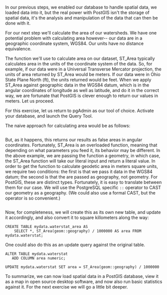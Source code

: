 In our previous steps, we enabled our database to handle spatial data, we loaded data into it, but the real power with PostGIS isn't the storage of spatial data, it's the analysis and manipulation of the data that can then be done with it.

For our next step we'll calculate the area of our watersheds. We have one potential problem with calculating area however-- our data are in a geographic coordinate system, WGS84. Our units have no distance equivalence.

The function we'll use to calculate area on our dataset, ST_Area typically calculates area in the units of the coordinate system of the data. So, for example, if our data were in a Universal Transverse Mercator projection, the units of area returned by ST_Area would be meters. If our data were in Ohio State Plane North (ft), the units returned would be feet. When we apply ST_Area against geographic data in the WGS84 datum, which is in the angular coordinates of longitude as well as latitude, and do it in the correct way, we are fortunate that PostGIS is clever enough to return our values in meters. Let us proceed.

For this exercise, let us return to pgAdmin as our tool of choice. Activate your database, and launch the Query Tool.

The naive approach for calculating area would be as follows:

``` SELECT ST_Area(geom) AS area FROM mydata.waterstat;
```

But, as it happens, this returns our results as false areas in angular coordinates. Fortunately, ST_Area is an overloaded function, meaning that depending on what parameters you feed it, its behavior may be different.  In the above example, we are passing the function a geometry, in which case, the ST_Area function will take our literal input and return a literal value. In order to get the function to calculate geodetic area in meters square units, we require two conditions: the first is that we pass it data in the WGS84 datum; the second is that the are passed as geography, not geometry. For PostGIS, these are distinct types. Fortunately, it is easy to translate between them for our case. We will use the PostgreSQL specific ```::``` operator to CAST our geometry as a geography. (We could also use a formal CAST, but the operator is so convenient.)

``` SELECT ST_Area(geom::geography) AS area FROM mydata.waterstat;
```

Now, for completeness, we will create this as its own new table, and update it accordingly, and also convert it to square killometers along the way:

```
CREATE TABLE mydata.waterstat_area AS
	SELECT *, ST_Area(geom::geography) / 1000000 AS area FROM mydata.waterstat;
```


One could also do this as an update query against the original table.

```
ALTER TABLE mydata.waterstat
   ADD COLUMN area numeric;

UPDATE mydata.waterstat SET area = ST_Area(geom::geography) / 1000000
```

To summarize, we can now load spatial data in a PostGIS database, view it as a map in open source desktop software, and now also run basic statistics against it. For the next exercise we will go a little bit deeper.